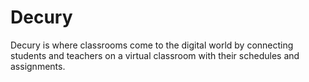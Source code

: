 # Decury
Decury is where classrooms come to the digital world by connecting students and teachers on a virtual classroom with their schedules and assignments.
